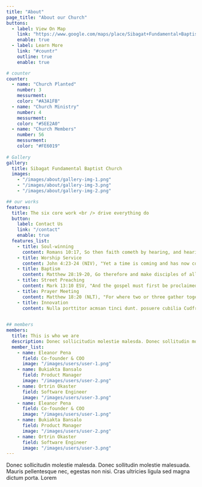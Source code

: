 ```yaml
---
title: "About"
page_title: "About our Church"
buttons:
  - label: View On Map
    link: "https://www.google.com/maps/place/Sibagat+Fundamental+Baptist+Church/@8.8247156,125.6913641,17z/data=!3m1!4b1!4m6!3m5!1s0x3301ef432a36a2bd:0x7d4666f782348fb9!8m2!3d8.8247156!4d125.6913641!16s%2Fg%2F11tc75f1pc?authuser=0&hl=en&entry=ttu"
    enable: true
  - label: Learn More
    link: "#countr"
    outline: true
    enable: true

# counter
counter:
  - name: "Church Planted"
    number: 3
    messurment: 
    color: "#A3A1FB"
  - name: "Church Ministry"
    number: 4
    messurment: 
    color: "#5EE2A0"
  - name: "Church Members"
    number: 56
    messurment: 
    color: "#FE6019"
    
# Gallery
gallery:
  title: Sibagat Fundamental Baptist Church
  images:
    - "/images/about/gallery-img-1.png"
    - "/images/about/gallery-img-3.png"
    - "/images/about/gallery-img-2.png"

## our works
features:
  title: The six core work <br /> drive everything do
  button:
    label: Contact Us
    link: "/contact"
    enable: true
  features_list:
    - title: Soul-winning
      content: Romans 10:17, So then faith cometh by hearing, and hearing by the word of God.
    - title: Worship Service
      content: John 4:23-24 (NIV), "Yet a time is coming and has now come when the true worshipers will worship the Father in the Spirit and in truth, for they are the kind of worshipers the Father seeks. God is spirit, and his worshipers must worship in the Spirit and in truth."
    - title: Baptism
      content: Matthew 28:19-20, Go therefore and make disciples of all nations, baptizing them in the name of the Father and of the Son and of the Holy Spirit, teaching them to observe all that I have commanded you. And behold, I am with you always, to the end of the age.
    - title: Street Preaching
      content: Mark 13:10 ESV, "And the gospel must first be proclaimed to all nations." / 2 Timothy 4:2 ESV, "Preach the word; be ready in season and out of season; reprove, rebuke, and exhort, with complete patience and teaching."
    - title: Prayer Meeting
      content: Matthew 18:20 (NLT), "For where two or three gather together as my followers, I am there among them." / Ephesians 3:12 (NLT), "Because of Christ and our faith in him, we can now come boldly and confidently into God’s presence."
    - title: Innovation
      content: Nulla porttitor acmsan tinci dunt. posuere cubilia Cudfrae Donec velit neque, autor sit amet aliuam vel
    

## members
members:
  title: This is who we are
  description: Donec sollicitudin molestie malesda. Donec sollitudin mol estie ultricies ligula sed magna dictum
  member_list:
    - name: Eleanor Pena
      field: Co-founder & COO
      image: "/images/users/user-1.png"
    - name: Bukiakta Bansalo
      field: Product Manager
      image: "/images/users/user-2.png"
    - name: Ortrin Okaster
      field: Software Engineer
      image: "/images/users/user-3.png"
    - name: Eleanor Pena
      field: Co-founder & COO
      image: "/images/users/user-1.png"
    - name: Bukiakta Bansalo
      field: Product Manager
      image: "/images/users/user-2.png"
    - name: Ortrin Okaster
      field: Software Engineer
      image: "/images/users/user-3.png"
---
```

Donec sollicitudin molestie malesda. Donec sollitudin molestie malesuada. Mauris pellentesque nec, egestas non nisi. Cras ultricies ligula sed magna dictum porta. Lorem
